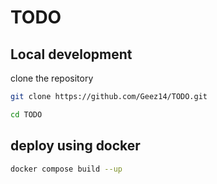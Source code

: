 # TODO

## Local development

clone the repository

```bash
git clone https://github.com/Geez14/TODO.git

cd TODO
```

## deploy using docker

```bash
docker compose build --up
```
